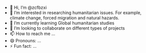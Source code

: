 - 👋 Hi, I’m @zcfbzxi
- 👀 I’m interested in researching humanitarian issues. For example, climate change, forced migration and natural hazards.
- 🌱 I’m currently learning Global humanitarian studies
- 💞️ I’m looking to collaborate on different types of projects
- 📫 How to reach me ...
- 😄 Pronouns: ...
- ⚡ Fun fact: ...
